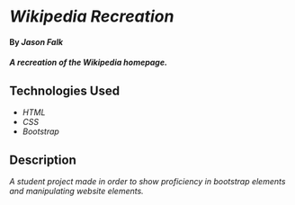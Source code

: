 # _Wikipedia Recreation_

#### By _Jason Falk_

#### _A recreation of the Wikipedia homepage._

## Technologies Used

* _HTML_
* _CSS_
* _Bootstrap_

## Description

_A student project made in order to show proficiency in bootstrap elements and manipulating website elements._
